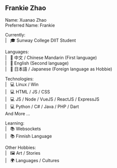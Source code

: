 ## Frankie Zhao

Name: Xuanao Zhao  
Preferred Name: Frankie  

Currently:  
| &nbsp; 🎓 Sunway College DIIT Student

Languages:  
| &nbsp; 💬 中文 / Chinese Mandarin (First language)  
| &nbsp; 💬 English (Second language)  
| &nbsp; 💬 日本語 / Japanese (Foreign language as Hobbie)  

Technologies:  
| &nbsp; 💻 Linux / Win  
| &nbsp; 💻 HTML / JS / CSS  
| &nbsp; 💻 JS / Node / VueJS / ReactJS / ExpressJS  
| &nbsp; 💻 Python / C# / Java / PHP / Dart  
And More ...  

Learning:  
| &nbsp; 📚 Websockets  
| &nbsp; 📚 Finnish Language  

Other Hobbies:  
| &nbsp; 🖼️ Art / Stories  
| &nbsp; 🌍 Languages / Cultures  
